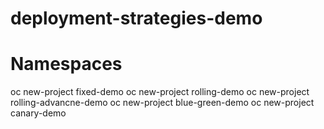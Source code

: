 # deployment-strategies-demo

# Namespaces
oc new-project fixed-demo
oc new-project rolling-demo
oc new-project rolling-advancne-demo
oc new-project blue-green-demo
oc new-project canary-demo